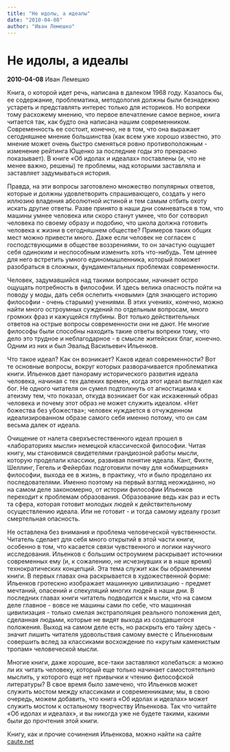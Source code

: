 ```yaml
---
title: "Не идолы, а идеалы"
date: "2010-04-08"
author: "Иван Лемешко"
---
```


# Не идолы, а идеалы

**2010-04-08** Иван Лемешко

Книга, о которой идет речь, написана в далеком 1968 году. Казалось бы, ее содержание, проблематика, методология должны были безнадежно устареть и представлять интерес только для историков. Но вопреки тому расхожему мнению, что первое впечатление самое верное, книга читается так, как будто она написана нашим современником. Современность ее состоит, конечно, не в том, что она выражает сегодняшнее мнение большинства (как всем уже хорошо известно, это мнение может очень быстро сменяться ровно противоположным - изменение рейтинга Ющенко за последние годы это прекрасно показывает). В книге «Об идолах и идеалах» поставлены (и, что не менее важно, решены) те проблемы, над которыми заставляла и заставляет задумываться история.

Правда, на эти вопросы заготовлено множество популярных ответов, которые и должны удовлетворить спрашивающего, создать у него иллюзию владения абсолютной истиной и тем самым отбить охоту искать другие ответы. Разве принято в наши дни сомневаться в том, что машины умнее человека или скоро станут умнее, что бог сотворил человека по своему образу и подобию, что школа должна готовить человека к жизни в сегодняшнем обществе? Примеров таких общих мест можно привести много. Даже если человек не согласен с господствующими в обществе воззрениями, то он зачастую ощущает себя одиноким и неспособным изменить хоть что-нибудь. Тем ценнее для него встретить умного единомышленника, который поможет разобраться в сложных, фундаментальных проблемах современности.

Человек, задумавшийся над такими вопросами, начинает остро ощущать потребность в философии. И здесь велика опасность пойти на поводу у моды, дать себя ослепить «новыми» (для знающего историю философии - очень старыми) учениями. В этих учениях, конечно, можно найти много остроумных суждений по отдельным вопросам, много громких фраз и кажущейся глубины. Вот только действительных ответов на острые вопросы современности они не дают. Не многие философы были способны находить такие ответы вопреки тому, что дело это трудное и неблагодарное - в смысле житейских благ, конечно. Одним из них и был Эвальд Васильевич Ильенков.

Что такое идеал? Как он возникает? Каков идеал современности? Вот те основные вопросы, вокруг которых разворачивается проблематика книги. Ильенков дает панораму исторического развития идеала человека, начиная с тех далеких времен, когда этот идеал выглядел как бог. Не одного читателя он сумел подтолкнуть от агностицизма к атеизму тем, что показал, откуда возникает бог как искаженный образ человека и почему этот образ не может служить идеалом. «Нет божества без убожества»; человек нуждается в отчужденном идеализированном образе самого себя именно потому, что он сам весьма далек от идеала.

Очищение от налета сверхъестественного идеал прошел в «лабораториях мысли» немецкой классической философии. Читая книгу, мы становимся свидетелями грандиозной работы мысли, которую проделали классики, развивая понятие идеала. Кант, Фихте, Шеллинг, Гегель и Фейербах подготовили почву для «обмирщения» философии, выхода ее в жизнь, в практику, что и было проделано их последователями. Именно поэтому на первый взгляд неожиданно, но на самом деле закономерно, от истории философии Ильенков переходит к проблемам образования. Образование ведь как раз и есть та сфера, которая готовит молодых людей к действительному осуществлению идеала. Или не готовит - и тогда самому идеалу грозит смертельная опасность.

Не оставлена без внимания и проблема человеческой чувственности. Читатель сделает для себя много открытий в этой части книги, особенно в том, что касается связи чувственного и логики научного исследования. Ильенков с большим остроумием раскрывает источники современных ему (и, к сожалению, не исчезнувших и в наше время) технократических концепций. Эта тема служит как бы обрамлением книги. В первых главах она раскрывается в художественной форме: Ильенков гротескно изображает машинную цивилизацию - предмет мечтаний, опасений и спекуляций многих людей в наши дни. В последних главах книги читатель подводится к мысли, что на самом деле главное - вовсе не машины сами по себе, что машинная цивилизация - только смелая экстраполяция реального положения дел, сделанная людьми, которые не видят выхода из создавшегося положения. Выход на самом деле есть, но раскрыть его тайну здесь - значит лишить читателя удовольствия самому вместе с Ильенковым совершить вслед за классиками восхождение по «крутым каменистым тропам» человеческой мысли.

Многие книги, даже хорошие, все-таки заставляют колебаться: а можно ли их читать человеку, который еще только начинает самостоятельно мыслить, у которого еще нет привычки к чтению философской литературы? В свое время было замечено, что Ильенков может служить мостом между классиками и современниками; мы, в свою очередь, можем добавить, что книга «Об идолах и идеалах» может служить мостом к остальному творчеству Ильенкова. Так что читайте «Об идолах и идеалах», и вы никогда уже не будете такими, какими были до прочтения этой книги.

Книгу, как и прочие сочинения Ильенкова, можно найти на сайте [caute.net](http://caute.net.ru/)
